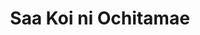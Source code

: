 --- 
title: "Saa Koi ni Ochitamae"
publishdate: "2019-4-15T16:48:46+02:00"
src: "https://365manga.net/manga/saa-koi-ni-ochitamae"
image: "https://data.365manga.net/images/thumbnails/24101-saa-koi-ni-ochitamae.jpg"
description: "Noboru seems to have rotten luck at school when it comes to girls, because they all have eyes for only Yuuki – the resident Prince Charming. Tall, dark, rich and handsome Yuuki seems to be the exact opposite of the poor, short and not very manly, Noboru. Because Noboru is from a poor family, he had to work extra hard just to get into this prestigious Seihou Academy – which…"
---
